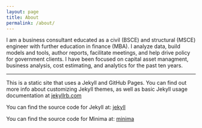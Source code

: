 ```yaml
---
layout: page
title: About
permalink: /about/
---
```

I am a business consultant educated as a civil (BSCE) and structural (MSCE) engineer with further education in finance (MBA). I analyze data, build models and tools, author reports, facilitate meetings, and help drive policy for government clients. I have been focused on capital asset managment, business analysis, cost estimating, and analytics for the past ten years.

---

This is a static site that uses a Jekyll and GitHub Pages. You can find out more info about customizing Jekyll themes, as well as basic Jekyll usage documentation at [jekyllrb.com](https://jekyllrb.com/)

You can find the source code for Jekyll at:
[jekyll](https://github.com/jekyll/jekyll)

You can find the source code for Minima at:
[minima](https://github.com/jekyll/minima)


